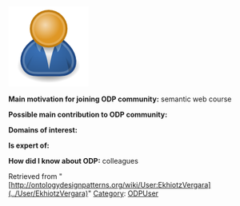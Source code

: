 [![Image:ODPUser.png](../images/a/a6/ODPUser.png)](../Image/ODPUser.png "Image:ODPUser.png")




  





__Main motivation for joining ODP community:__ semantic web course


__Possible main contribution to ODP community:__


__Domains of interest:__


  



__Is expert of:__


  

__How did I know about ODP:__ colleagues






Retrieved from "[http://ontologydesignpatterns.org/wiki/User:EkhiotzVergara](../User/EkhiotzVergara)"
 [Category](http://ontologydesignpatterns.org/wiki/Special:Categories "Special:Categories"): [ODPUser](../Category/ODPUser "Category:ODPUser")